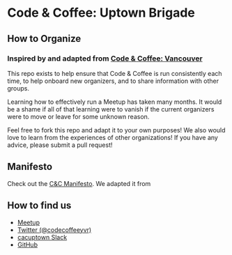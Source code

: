 # Code & Coffee: Uptown Brigade
## How to Organize
### Inspired by and adapted from [Code & Coffee: Vancouver](https://github.com/Code-and-Coffee-YVR)

This repo exists to help ensure that Code & Coffee is run consistently each time, to help onboard new organizers, and to share information with other groups.

Learning how to effectively run a Meetup has taken many months. It would be a shame if all of that learning were to vanish if the current organizers were to move or leave for some unknown reason.

Feel free to fork this repo and adapt it to your own purposes! We also would love to learn from the experiences of other organizations! If you have any advice, please submit a pull request!

## Manifesto
Check out the [C&C Manifesto](https://github.com/Code-and-Coffee-Uptown-Brigade/how-to-organize/blob/master/Manifesto.md). We adapted it from

## How to find us
- [Meetup](https://www.meetup.com/Code-and-Coffee-Uptown-Brigade/events/242972147/#event-comments-section)
- [Twitter (@codecoffeeyvr)](https://twitter.com/codecoffeeyvr)
- [cacuptown Slack](https://cacuptown.slack.com)
- [GitHub](https://github.com/Code-and-Coffee-Uptown-Brigade/)
